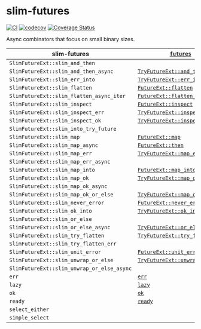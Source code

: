 # slim-futures

[![CI](https://github.com/EFanZh/slim-futures/actions/workflows/ci.yml/badge.svg)](https://github.com/EFanZh/slim-futures/actions/workflows/ci.yml)
[![codecov](https://codecov.io/gh/EFanZh/slim-futures/branch/main/graph/badge.svg)](https://codecov.io/gh/EFanZh/slim-futures)
[![Coverage Status](https://coveralls.io/repos/github/EFanZh/slim-futures/badge.svg?branch=main)](https://coveralls.io/github/EFanZh/slim-futures?branch=main)

Async combinators that focus on small binary sizes.

| slim-futures                               | [`futures`]                      |
| ------------------------------------------ | -------------------------------- |
| `SlimFutureExt::slim_and_then`             |                                  |
| `SlimFutureExt::slim_and_then_async`       | [`TryFutureExt::and_then`]       |
| `SlimFutureExt::slim_err_into`             | [`TryFutureExt::err_into`]       |
| `SlimFutureExt::slim_flatten`              | [`FutureExt::flatten`]           |
| `SlimFutureExt::slim_flatten_async_iter`   | [`FutureExt::flatten_stream`]    |
| `SlimFutureExt::slim_inspect`              | [`FutureExt::inspect`]           |
| `SlimFutureExt::slim_inspect_err`          | [`TryFutureExt::inspect_err`]    |
| `SlimFutureExt::slim_inspect_ok`           | [`TryFutureExt::inspect_ok`]     |
| `SlimFutureExt::slim_into_try_future`      |                                  |
| `SlimFutureExt::slim_map`                  | [`FutureExt::map`]               |
| `SlimFutureExt::slim_map_async`            | [`FutureExt::then`]              |
| `SlimFutureExt::slim_map_err`              | [`TryFutureExt::map_err`]        |
| `SlimFutureExt::slim_map_err_async`        |                                  |
| `SlimFutureExt::slim_map_into`             | [`FutureExt::map_into`]          |
| `SlimFutureExt::slim_map_ok`               | [`TryFutureExt::map_ok`]         |
| `SlimFutureExt::slim_map_ok_async`         |                                  |
| `SlimFutureExt::slim_map_ok_or_else`       | [`TryFutureExt::map_ok_or_else`] |
| `SlimFutureExt::slim_never_error`          | [`FutureExt::never_error`]       |
| `SlimFutureExt::slim_ok_into`              | [`TryFutureExt::ok_into`]        |
| `SlimFutureExt::slim_or_else`              |                                  |
| `SlimFutureExt::slim_or_else_async`        | [`TryFutureExt::or_else`]        |
| `SlimFutureExt::slim_try_flatten`          | [`TryFutureExt::try_flatten`]    |
| `SlimFutureExt::slim_try_flatten_err`      |                                  |
| `SlimFutureExt::slim_unit_error`           | [`FutureExt::unit_error`]        |
| `SlimFutureExt::slim_unwrap_or_else`       | [`TryFutureExt::unwrap_or_else`] |
| `SlimFutureExt::slim_unwrap_or_else_async` |                                  |
| `err`                                      | [`err`]                          |
| `lazy`                                     | [`lazy`]                         |
| `ok`                                       | [`ok`]                           |
| `ready`                                    | [`ready`]                        |
| `select_either`                            |                                  |
| `simple_select`                            |                                  |

[`futures`]: https://docs.rs/futures/latest/futures/
[`FutureExt::flatten`]: https://docs.rs/futures/latest/futures/future/trait.FutureExt.html#method.flatten
[`FutureExt::flatten_stream`]: https://docs.rs/futures/latest/futures/future/trait.FutureExt.html#method.flatten_stream
[`FutureExt::inspect`]: https://docs.rs/futures/latest/futures/future/trait.FutureExt.html#method.inspect
[`FutureExt::map`]: https://docs.rs/futures/latest/futures/future/trait.FutureExt.html#method.map
[`FutureExt::map_into`]: https://docs.rs/futures/latest/futures/future/trait.FutureExt.html#method.map_into
[`FutureExt::never_error`]: https://docs.rs/futures/latest/futures/future/trait.FutureExt.html#method.never_error
[`FutureExt::then`]: https://docs.rs/futures/latest/futures/future/trait.FutureExt.html#method.then
[`FutureExt::unit_error`]: https://docs.rs/futures/latest/futures/future/trait.FutureExt.html#method.unit_error
[`TryFutureExt::and_then`]: https://docs.rs/futures/latest/futures/future/trait.TryFutureExt.html#method.and_then
[`TryFutureExt::err_into`]: https://docs.rs/futures/latest/futures/future/trait.TryFutureExt.html#method.err_into
[`TryFutureExt::inspect_err`]: https://docs.rs/futures/latest/futures/future/trait.TryFutureExt.html#method.inspect_err
[`TryFutureExt::inspect_ok`]: https://docs.rs/futures/latest/futures/future/trait.TryFutureExt.html#method.inspect_ok
[`TryFutureExt::map_err`]: https://docs.rs/futures/latest/futures/future/trait.TryFutureExt.html#method.map_err
[`TryFutureExt::map_ok`]: https://docs.rs/futures/latest/futures/future/trait.TryFutureExt.html#method.map_ok
[`TryFutureExt::map_ok_or_else`]: https://docs.rs/futures/latest/futures/future/trait.TryFutureExt.html#method.map_ok_or_else
[`TryFutureExt::ok_into`]: https://docs.rs/futures/latest/futures/future/trait.TryFutureExt.html#method.ok_into
[`TryFutureExt::or_else`]: https://docs.rs/futures/latest/futures/future/trait.TryFutureExt.html#method.or_else
[`TryFutureExt::try_flatten`]: https://docs.rs/futures/latest/futures/future/trait.TryFutureExt.html#method.try_flatten
[`TryFutureExt::unwrap_or_else`]: https://docs.rs/futures/latest/futures/future/trait.TryFutureExt.html#method.unwrap_or_else
[`err`]: https://docs.rs/futures/latest/futures/future/fn.err.html
[`lazy`]: https://docs.rs/futures/latest/futures/future/fn.lazy.html
[`ok`]: https://docs.rs/futures/latest/futures/future/fn.ok.html
[`ready`]: https://docs.rs/futures/latest/futures/future/fn.ready.html
